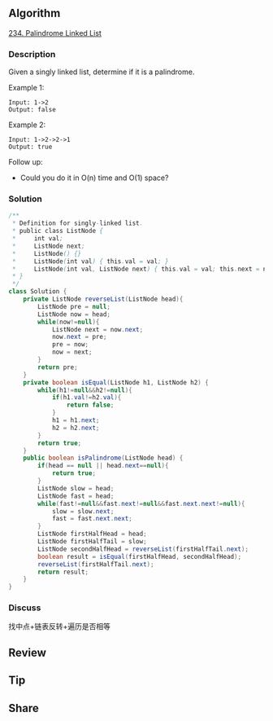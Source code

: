 ## Algorithm

[234. Palindrome Linked List](https://leetcode.com/problems/palindrome-linked-list/)

### Description

Given a singly linked list, determine if it is a palindrome.

Example 1:
```
Input: 1->2
Output: false
```

Example 2:
```
Input: 1->2->2->1
Output: true
```

Follow up:
- Could you do it in O(n) time and O(1) space?

### Solution

```java
/**
 * Definition for singly-linked list.
 * public class ListNode {
 *     int val;
 *     ListNode next;
 *     ListNode() {}
 *     ListNode(int val) { this.val = val; }
 *     ListNode(int val, ListNode next) { this.val = val; this.next = next; }
 * }
 */
class Solution {
    private ListNode reverseList(ListNode head){
        ListNode pre = null;
        ListNode now = head;
        while(now!=null){
            ListNode next = now.next;
            now.next = pre;
            pre = now;
            now = next;
        }
        return pre;
    }
    private boolean isEqual(ListNode h1, ListNode h2) {
        while(h1!=null&&h2!=null){
            if(h1.val!=h2.val){
                return false;
            }
            h1 = h1.next;
            h2 = h2.next;
        }
        return true;
    }
    public boolean isPalindrome(ListNode head) {
        if(head == null || head.next==null){
            return true;
        }
        ListNode slow = head;
        ListNode fast = head;
        while(fast!=null&&fast.next!=null&&fast.next.next!=null){
            slow = slow.next;
            fast = fast.next.next;
        }
        ListNode firstHalfHead = head;
        ListNode firstHalfTail = slow;
        ListNode secondHalfHead = reverseList(firstHalfTail.next);
        boolean result = isEqual(firstHalfHead, secondHalfHead);
        reverseList(firstHalfTail.next);
        return result;
    }
}
```

### Discuss

找中点+链表反转+遍历是否相等

## Review


## Tip


## Share
